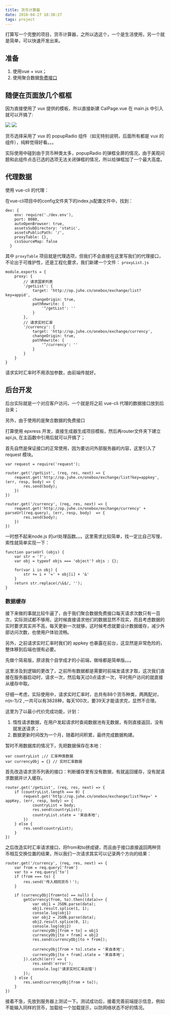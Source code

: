 ```yaml
---
title: 货币计算器
date: 2018-04-27 18:38:27
tags: project
---
```


打算写一个完整的项目，货币计算器，之所以选这个，一个是生活使用，另一个就是简单，可以快速开发出来。

<!-- more -->

## 准备

1. 使用vue + vux；
2. 使用聚合数据[免费接口](https://www.juhe.cn/docs/api/id/80)

## 随便在页面放几个框框

因为直接使用了 vux 提供的模板，所以直接新建 CalPage.vue 在 main.js 中引入就可以开搞了:

![](./2018-04-27-currency-calculator/02.jpg)
![](./2018-04-27-currency-calculator/01.jpg)

货币选择采用了 vux 的 popupRadio 组件（如无特别说明，后面所有都是 vux 的组件），纯粹觉得好看。。。

实际使用中碰到由于货币种类太多，popupRadio 的弹框全屏的情况，由于美观问题和此组件点击已选的选项无法关闭弹框的情况，所以给弹框加了一个最大高度。

## 代理数据

使用 vue-cli 的代理：

在vue-cli项目中的config文件夹下的index.js配置文件中，找到：

```
dev: {
    env: require('./dev.env'),
    port: 8080,
    autoOpenBrowser: true,
    assetsSubDirectory: 'static',
    assetsPublicPath: '/',
    proxyTable: {},   
    cssSourceMap: false
  }
```

其中 `proxyTable` 项目就是代理选项，但我们不会直接在这里写我们的代理接口，不论出于可维护性，还是工程化要求，我们新建一个文件： `proxyList.js`

```
module.exports = {
    proxy: {
        // 请求国家列表
        '/getList': {
            target: 'http://op.juhe.cn/onebox/exchange/list?key=appid',
            changeOrigin: true,
            pathRewrite: {
                '^/getList': ''
            }
        },
        // 请求实时汇率
        '/currency': {
            target: 'http://op.juhe.cn/onebox/exchange/currency',
            changeOrigin: true,
            pathRewrite: {
                '^/currency': ''
            }
        }
    }
}
```

请求实时汇率时不用添加参数，由前端传就好。

## 后台开发

后台实际就是一个对应客户访问，一个就是将之前 vue-cli 代理的数据接口放到后台来；

另外，由于使用的是聚合数据的免费接口

打算使用 epxress 开发，直接生成器生成项目模板，然后再router文件夹下建立 api.js, 在主函数中引用后就可以开搞了；

首先自然是保证接口的正常使用，因为要访问外部服务器的内容，这里引入了 request 模块。

```
var request = require('request');

router.get('/getList', (req, res, next) => {
    request.get('http://op.juhe.cn/onebox/exchange/list?key=appkey', (err, resp, body) => {
        res.send(body);
    })
})

router.get('/currency', (req, res, next) => {
    request.get('http://op.juhe.cn/onebox/exchange/currency' + parseUrl(req.query), (err, resp, body)  => {
        res.send(body);
    })
})

```

一时想不起来node.js 的url处理函数。。。这里需求比较简单，找一定比自己写慢，索性就简单实现一下：

```
function parseUrl (objs) {
    var str = '?';
    var obj = typeof objs === 'object'? objs : {};

    for(var i in obj) {
        str += i + '=' + obj[i] + '&'
    }
    return str.replace(/\&$/, '');
}
```

### 数据缓存

接下来做的事就比较牛逼了，由于我们聚合数据免费接口每天请求次数只有一百次，实际测试都不够用，这时候直接请求他们的数据显然不现实，而且考虑数据的实时要求其实并不高，每天更新一次就够，这时候考虑就要设计数据缓存，减少外部访问次数，也使用户体验流畅。

另外，之前请求实时汇率时我们的 appkey 也暴露在前台，这显然是非常危险的，整体移到后端也很有必要。

先做个简易版，原谅我个自学成才的小前端，做啥都是简单版。。。

这里涉及到逻辑的更改了，之前所有数据都是需要时前端发请求才取，这次我们直接在服务器启动时，请求一次，然后每天过0点请求一次，平时用户访问的就直接从缓存中取。

仔细一考虑，实际使用中，请求实时汇率时，总共有88个货币种类，两两配对，n(n-1)/2 ,一共可以有3828种，每天100次，要39天才能请求完，显然不合理。

这里为了以最小代价完成功能，计划：

1. 惰性请求数据，在用户发起请求时查阅数据池有无数据，有则直接返回，没有就发送请求；
2. 数据更新时间改为一个月，随着时间积累，最终完成数据构建。

暂时不用数据库的情况下，先把数据保存在本地：

```
var countryList ;// 汇率种类数据
var currencyObj = {} // 实时汇率数据
```

首先改造请求货币列表的接口：判断缓存里有没有数据，有就返回缓存，没有就请求数据并计入缓存。

```
router.get('/getList', (req, res, next) => {
    if (countryList.length === 0) {
        request.get('http://op.juhe.cn/onebox/exchange/list?key=' + appKey, (err, resp, body) => {
            countryList = body;
            res.send(countryList);
            countryList.state = '来自本地';
        })
    } else {
        res.send(countryList);
    }
})
```

之后改造实时汇率请求接口，将from和to拼成键，而且由于接口直接返回两种货币相互交换位置的结果，所以我们一次请求其实可以记录两个方向的结果：

```
router.get('/currency', (req, res, next) => {
    var from = req.query['from']
    var to = req.query['to']
    if (from === to) {
        res.send('传入相同货币！');
    }
    
    if (currencyObj[from+to] == null) {
        getCurrency(from, to).then((data)=> {
            var obj1 = JSON.parse(data);
            obj1.result.splice(1, 1);
            console.log(obj1)
            var obj2 = JSON.parse(data);
            obj2.result.splice(0, 1);
            console.log(obj2)
            currencyObj[from + to] = obj1
            currencyObj[to + from] = obj2
            res.send(currencyObj[to + from]);

            currencyObj[from + to].state = '来自本地';
            currencyObj[to + from].state = '来自本地';
        }).catch((err) => {
            res.send('error');
            console.log('请求实时汇率出错')
        });
    } else {
        res.send(currencyObj[from + to]);
    }
})
```

接着不急，先放到服务器上测试一下。测试成功后，接着完善前端提示信息，例如不能输入同样的货币，加载给一个加载提示，以防网络状态不好的情况。

